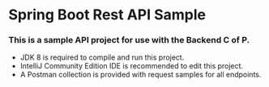 # Spring Boot Rest API Sample

### This is a sample API project for use with the Backend C of P.
* JDK 8 is required to compile and run this project.  
* IntelliJ Community Edition IDE is recommended to edit this project.
* A Postman collection is provided with request samples for all endpoints.
